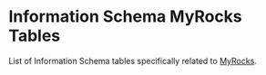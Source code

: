 # Information Schema MyRocks Tables

List of Information Schema tables specifically related to [MyRocks](../../../../../../storage-engines/myrocks/).
